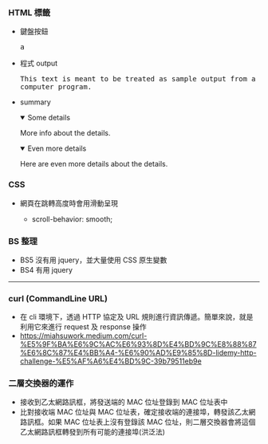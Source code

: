 ### HTML 標籤

- 鍵盤按鈕

  <kbd>a</kbd>

- 程式 output

  <samp>This text is meant to be treated as sample output from a computer program.</samp>

- summary

  <details open>
    <summary>Some details</summary>
    <p>More info about the details.</p>
  </details>
  <details open>
    <summary>Even more details</summary>
    <p>Here are even more details about the details.</p>
  </details>

### CSS

- 網頁在跳轉高度時會用滑動呈現

  - scroll-behavior: smooth;

### BS 整理

- BS5 沒有用 jquery，並大量使用 CSS 原生變數
- BS4 有用 jquery

---

### curl (CommandLine URL)

- 在 cli 環境下，透過 HTTP 協定及 URL 規則進行資訊傳遞。簡單來說，就是利用它來進行 request 及 response 操作
- https://miahsuwork.medium.com/curl-%E5%9F%BA%E6%9C%AC%E6%93%8D%E4%BD%9C%E8%88%87%E6%8C%87%E4%BB%A4-%E6%90%AD%E9%85%8D-lidemy-http-challenge-%E5%AF%A6%E4%BD%9C-39b79511eb9e

### 二層交換器的運作

- 接收到乙太網路訊框，將發送端的 MAC 位址登錄到 MAC 位址表中
- 比對接收端 MAC 位址與 MAC 位址表，確定接收端的連接埠，轉發該乙太網路訊框。如果 MAC 位址表上沒有登錄該 MAC 位址，則二層交換器會將這個乙太網路訊框轉發到所有可能的連接埠(洪泛法)
